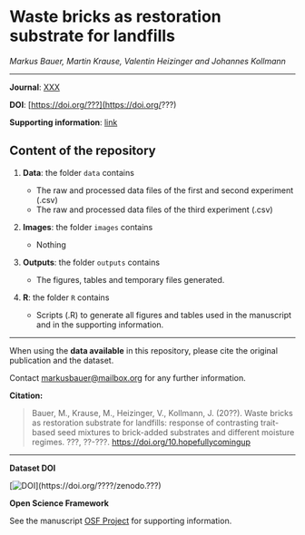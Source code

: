# Waste bricks as restoration substrate for landfills

_Markus Bauer, Martin Krause, Valentin Heizinger and Johannes Kollmann_  
    
***

**Journal**: [XXX](https://www.???.??)

**DOI**: [https://doi.org/???](https://doi.org/???)

**Supporting information**: [link](https://www.???.org/supplementarydata.pdf)

## Content of the repository

1. __Data__: the folder `data` contains  
    * The raw and processed data files of the first and second experiment (.csv) 
    * The raw and processed data files of the third experiment (.csv) 
    
2. __Images__: the folder `images` contains  
    * Nothing

3. __Outputs__: the folder `outputs` contains  
    * The figures, tables and temporary files generated.
    
4. __R__: the folder `R` contains  
    * Scripts (.R) to generate all figures and tables used in the manuscript and in the supporting information.
    
***

When using the __data available__ in this repository, please cite the original publication and the dataset.  

Contact markusbauer@mailbox.org for any further information.  

**Citation:**

> Bauer, M., Krause, M., Heizinger, V., Kollmann, J. (20??). Waste bricks as restoration substrate for landfills: response of contrasting trait-based seed mixtures to brick-added substrates and different moisture regimes. ???, ??-???. https://doi.org/10.hopefullycomingup

***

__Dataset DOI__

[![DOI](https://zenodo.org/???)](https://doi.org/????/zenodo.???)

__Open Science Framework__

See the manuscript [OSF Project](https://osf.io/????) for supporting information.
